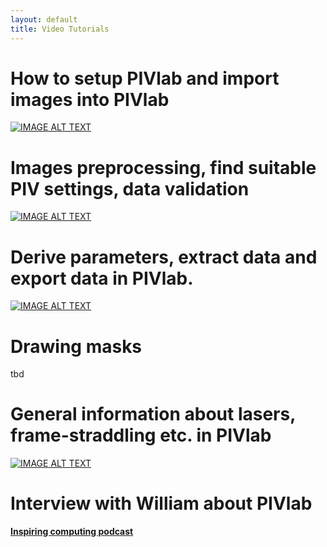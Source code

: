 ```yaml
---
layout: default
title: Video Tutorials
---
```

# How to setup PIVlab and import images into PIVlab
[![IMAGE ALT TEXT](http://img.youtube.com/vi/g2hcTRAzBvY/0.jpg)](http://www.youtube.com/watch?v=g2hcTRAzBvY "PIVlab tutorial 1")

# Images preprocessing, find suitable PIV settings, data validation
[![IMAGE ALT TEXT](http://img.youtube.com/vi/15RTs_USHFk/0.jpg)](http://www.youtube.com/watch?v=15RTs_USHFk "PIVlab tutorial 2")

# Derive parameters, extract data and export data in PIVlab.
[![IMAGE ALT TEXT](http://img.youtube.com/vi/47NCB_RFiE8/0.jpg)](http://www.youtube.com/watch?v=47NCB_RFiE8 "PIVlab tutorial 3")

# Drawing masks
tbd

# General information about lasers, frame-straddling etc. in PIVlab
[![IMAGE ALT TEXT](http://img.youtube.com/vi/8B5M31NWlJc/0.jpg)](http://www.youtube.com/watch?v=8B5M31NWlJc "PIVlab full PIV system")

# Interview with William about PIVlab
**[Inspiring computing podcast](https://www.buzzsprout.com/2107763/15106425)**